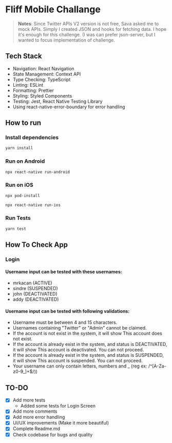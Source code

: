 
# Fliff Mobile Challange
> **Notes**: Since Twitter APIs V2 version is not free, Sava asked me to mock APIs. Simply I created JSON and hooks for fetching data. I hope it's enough for this challenge. (I was can prefer json-server, but I wanted to focus implementation of challenge.

## Tech Stack
- Navigation: React Navigation
- State Management: Context API
- Type Checking: TypeScript
- Linting: ESLint
- Formatting: Prettier
- Styling: Styled Components
- Testing: Jest, React Native Testing Library
- Using react-native-error-boundary for error handling


## How to run
### Install dependencies
```bash
yarn install
```
### Run on Android
```bash
npx react-native run-android
```
### Run on iOS
```bash
npx pod-install
```
```bash
npx react-native run-ios
```
### Run Tests
```bash
yarn test
```

## How To Check App
### Login
#### Username input can be tested with these usernames:
- mrkacan (ACTIVE)
- sindre (SUSPENDED)
- john (DEACTIVATED)
- addy (DEACTIVATED)
#### Username input can be tested with following validations:
- Username must be between 4 and 15 characters.
- Usernames containing "Twitter" or "Admin" cannot be claimed.
- If the account is not exist in the system, it will show This account does not exist.
- If the account is already exist in the system, and status is DEACTIVATED, it will show This account is deactivated. You can not proceed.
- If the account is already exist in the system, and status is SUSPENDED, it will show This account is suspended. You can not proceed.
- Your username can only contain letters, numbers and _ (reg ex: /^[A-Za-z0-9_]+$/))

## TO-DO
- [x] Add more tests
  - Added some tests for Login Screen
- [x] Add more comments
- [x] Add more error handling
- [x] UI/UX improvements (Make it more beautiful)
- [x] Complete Readme.md
- [x] Check codebase for bugs and quality
